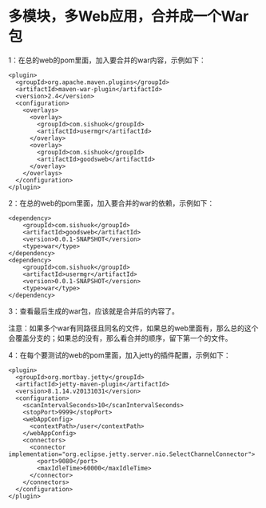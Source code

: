 # 多模块，多Web应用，合并成一个War包


1：在总的web的pom里面，加入要合并的war内容，示例如下：

```
<plugin> 
  <groupId>org.apache.maven.plugins</groupId>  
  <artifactId>maven-war-plugin</artifactId>  
  <version>2.4</version>  
  <configuration> 
    <overlays> 
      <overlay> 
        <groupId>com.sishuok</groupId>  
        <artifactId>usermgr</artifactId> 
      </overlay>  
      <overlay> 
        <groupId>com.sishuok</groupId>  
        <artifactId>goodsweb</artifactId> 
      </overlay> 
    </overlays> 
  </configuration> 
</plugin>

```


2：在总的web的pom里面，加入要合并的war的依赖，示例如下：
```
<dependency>
	<groupId>com.sishuok</groupId>
	<artifactId>goodsweb</artifactId>
	<version>0.0.1-SNAPSHOT</version>
	<type>war</type>
</dependency>
<dependency>
	<groupId>com.sishuok</groupId>
	<artifactId>usermgr</artifactId>
	<version>0.0.1-SNAPSHOT</version>
	<type>war</type>
</dependency>
```
3：查看最后生成的war包，应该就是合并后的内容了。

注意：如果多个war有同路径且同名的文件，如果总的web里面有，那么总的这个会覆盖分支的；如果总的没有，那么看合并的顺序，留下第一个的文件。


4：在每个要测试的web的pom里面，加入jetty的插件配置，示例如下：
```
<plugin> 
  <groupId>org.mortbay.jetty</groupId>  
  <artifactId>jetty-maven-plugin</artifactId>  
  <version>8.1.14.v20131031</version>  
  <configuration> 
    <scanIntervalSeconds>10</scanIntervalSeconds>  
    <stopPort>9999</stopPort>  
    <webAppConfig> 
      <contextPath>/user</contextPath> 
    </webAppConfig>  
    <connectors> 
      <connector implementation="org.eclipse.jetty.server.nio.SelectChannelConnector"> 
        <port>9080</port>  
        <maxIdleTime>60000</maxIdleTime> 
      </connector> 
    </connectors> 
  </configuration> 
</plugin>
```